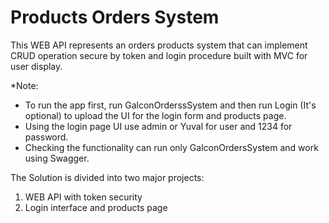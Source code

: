 # Products Orders System

This WEB API represents an orders products system that can implement CRUD operation secure by token
and login procedure built with MVC for user display.

*Note:

- To run the app first, run GalconOrderssSystem and then run Login (It's optional) to upload the UI for the login form and products page.
- Using the login page UI use admin or Yuval for user and 1234 for password.
- Checking the functionality can run only GalconOrdersSystem and work using Swagger.

The Solution is divided into two major projects:
1. WEB API with token security
2. Login interface and products page
